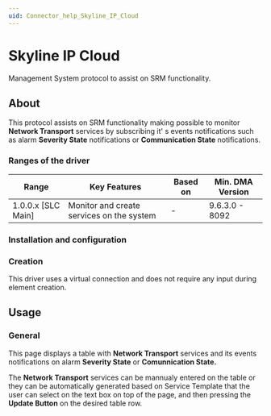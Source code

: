 ```yaml
---
uid: Connector_help_Skyline_IP_Cloud
---
```


# Skyline IP Cloud

Management System protocol to assist on SRM functionality.

## About

This protocol assists on SRM functionality making possible to monitor **Network Transport** services by subscribing it' s events notifications such as alarm **Severity State** notifications or **Communication State** notifications.

### Ranges of the driver

| **Range**            | **Key Features**                          | **Based on** | **Min. DMA Version** |
|----------------------|-------------------------------------------|--------------|----------------------|
| 1.0.0.x \[SLC Main\] | Monitor and create services on the system | \-           | 9.6.3.0 - 8092       |

### Installation and configuration

### Creation

This driver uses a virtual connection and does not require any input during element creation.

## Usage

### General

This page displays a table with **Network Transport** services and its events notifications on alarm **Severity State** or **Comunnication State.**

The **Network Transport** services can be mannualy entered on the table or they can be automatically generated based on Service Template that the user can select on the text box on top of the page, and then pressing the **Update Button** on the desired table row.
